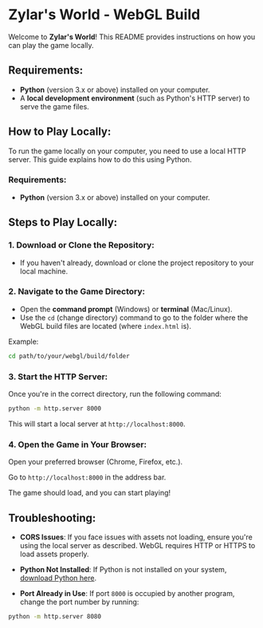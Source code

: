 # Zylar's World - WebGL Build

Welcome to **Zylar's World**! This README provides instructions on how you can play the game locally.

## Requirements:
- **Python** (version 3.x or above) installed on your computer.
- A **local development environment** (such as Python's HTTP server) to serve the game files.

## How to Play Locally:

To run the game locally on your computer, you need to use a local HTTP server. This guide explains how to do this using Python.

### Requirements:
- **Python** (version 3.x or above) installed on your computer.

## Steps to Play Locally:

### 1. **Download or Clone the Repository:**
   - If you haven't already, download or clone the project repository to your local machine.

### 2. **Navigate to the Game Directory:**
   - Open the **command prompt** (Windows) or **terminal** (Mac/Linux).
   - Use the `cd` (change directory) command to go to the folder where the WebGL build files are located (where `index.html` is).
   
   Example:
   ```bash
   cd path/to/your/webgl/build/folder
   ```
### 3. **Start the HTTP Server:**

Once you're in the correct directory, run the following command:

```bash
python -m http.server 8000
```
This will start a local server at `http://localhost:8000`.
### 4. **Open the Game in Your Browser:**
Open your preferred browser (Chrome, Firefox, etc.).

Go to `http://localhost:8000` in the address bar.

The game should load, and you can start playing!
## Troubleshooting:

- **CORS Issues**: If you face issues with assets not loading, ensure you're using the local server as described. WebGL requires HTTP or HTTPS to load assets properly.

- **Python Not Installed**: If Python is not installed on your system, [download Python here](https://www.python.org/downloads/).

- **Port Already in Use**: If port `8000` is occupied by another program, change the port number by running:

```bash
python -m http.server 8080
```
